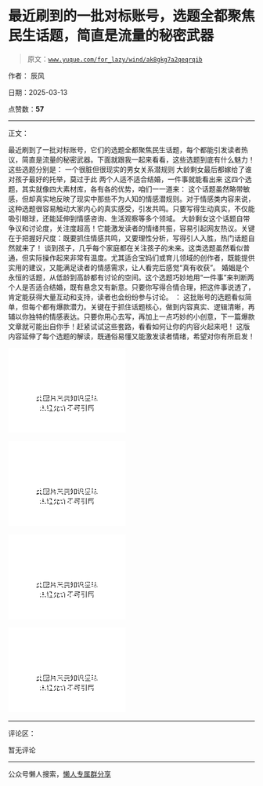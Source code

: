 # 最近刷到的一批对标账号，选题全都聚焦民生话题，简直是流量的秘密武器

> 原文：[`www.yuque.com/for_lazy/wind/ak8gkg7a2qeqrqib`](https://www.yuque.com/for_lazy/wind/ak8gkg7a2qeqrqib)

作者： 辰风

日期：2025-03-13

点赞数：**57**

* * *

正文：

最近刷到了一批对标账号，它们的选题全都聚焦民生话题，每个都能引发读者热议，简直是流量的秘密武器。下面就跟我一起来看看，这些选题到底有什么魅力！
这些选题分别是： 一个很脏但很现实的男女关系潜规则 大龄剩女最后都嫁给了谁 对孩子最好的托举，莫过于此 两个人适不适合结婚，一件事就能看出来
这四个选题，其实就像四大素材库，各有各的优势，咱们一一道来：
这个话题虽然略带敏感，但却真实地反映了现实中那些不为人知的情感潜规则。对于情感类内容来说，这种选题很容易触动大家内心的真实感受，引发共鸣。只要写得生动真实，不仅能吸引眼球，还能延伸到情感咨询、生活观察等多个领域。
大龄剩女这个话题自带争议和讨论度，关注度超高！它能激发读者的情绪共振，容易引起网友热议。关键在于把握好尺度：既要抓住情感共鸣，又要理性分析，写得引人入胜，热门话题自然就来了！
谈到孩子，几乎每个家庭都在关注孩子的未来。这类选题虽然看似普通，但实际操作起来非常有温度。尤其适合宝妈们或育儿领域的创作者，既能提供实用的建议，又能满足读者的情感需求，让人看完后感觉“真有收获”。
婚姻是个永恒的话题，从低龄到高龄都有讨论的空间。这个选题巧妙地用“一件事”来判断两个人是否适合结婚，既有悬念又有新意。只要你写得合情合理，把这件事说透了，肯定能获得大量互动和支持，读者也会纷纷参与讨论。
：
这批账号的选题看似简单，但每个都有爆款潜力。关键在于抓住话题核心，做到内容真实、逻辑清晰，再辅以你独特的情感表达。只要你用心去写，再加上一点巧妙的小创意，下一篇爆款文章就可能出自你手！赶紧试试这些套路，看看如何让你的内容火起来吧！
这版内容延伸了每个选题的解读，既通俗易懂又能激发读者情绪，希望对你有所启发！

![](img/e5adf37c0a32ab0ec45bc9a599157c54.png "None")

![](img/73ca045e154cc71576f320b6550eba0a.png "None")

![](img/3182a22e929a049bf460efda6249a881.png "None")

![](img/7ae26118d1e0f5c74c4af0777e343015.png "None")

* * *

评论区：

暂无评论

* * *

公众号懒人搜索，[懒人专属群分享](https://lazybook.fun/#/blog/group)